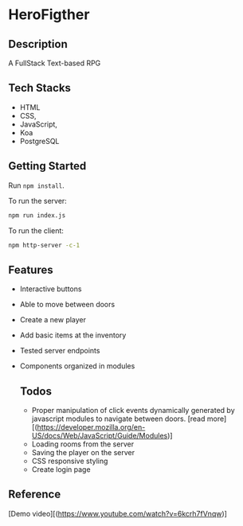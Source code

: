 # HeroFigther

## Description
A FullStack Text-based RPG

## Tech Stacks
- HTML
- CSS,
- JavaScript,
- Koa
- PostgreSQL

  
## Getting Started

Run `npm install`.

To run the server:

```bash
npm run index.js
```
To run the client:

```bash
npm http-server -c-1
```

## Features
- Interactive buttons
- Able to move between doors
- Create a new player
- Add basic items at the inventory
- Tested server endpoints
- Components organized in modules

  ## Todos
  - Proper manipulation of click events dynamically generated by javascript modules to navigate between doors. [read more][(https://developer.mozilla.org/en-US/docs/Web/JavaScript/Guide/Modules)]
  - Loading rooms from the server
  - Saving the player on the server
  - CSS responsive styling
  - Create login page

## Reference
[Demo video][(https://www.youtube.com/watch?v=6kcrh7fVnqw)]
